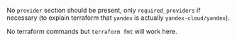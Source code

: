 No `provider` section should be present, only `required_providers` if necessary (to explain terraform that `yandex` is actually `yandex-cloud/yandex`).

No terraform commands but `terraform fmt` will work here.
